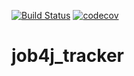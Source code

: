 [![Build Status](https://www.travis-ci.com/VladBaykin/job4j_tracker.svg?branch=master)](https://www.travis-ci.com/VladBaykin/job4j_tracker)
[![codecov](https://codecov.io/gh/VladBaykin/job4j_tracker/branch/master/graph/badge.svg)](https://codecov.io/gh/VladBaykin/job4j_tracker)

# job4j_tracker